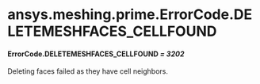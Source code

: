 <a id="ansys-meshing-prime-errorcode-deletemeshfaces-cellfound"></a>

# ansys.meshing.prime.ErrorCode.DELETEMESHFACES_CELLFOUND

<a id="ansys.meshing.prime.ErrorCode.DELETEMESHFACES_CELLFOUND"></a>

#### ErrorCode.DELETEMESHFACES_CELLFOUND *= 3202*

Deleting faces failed as they have cell neighbors.

<!-- !! processed by numpydoc !! -->
